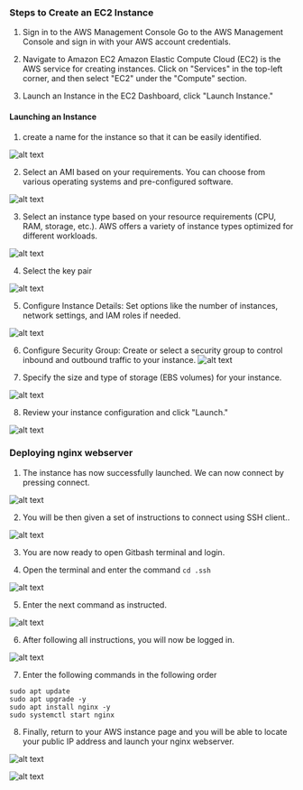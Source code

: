 ### Steps to Create an EC2 Instance
1. Sign in to the AWS Management Console
Go to the AWS Management Console and sign in with your AWS account credentials.


2. Navigate to Amazon EC2
Amazon Elastic Compute Cloud (EC2) is the AWS service for creating instances. Click on "Services" in the top-left corner, and then select "EC2" under the "Compute" section.


3. Launch an Instance in the EC2 Dashboard, click "Launch Instance."

#### Launching an Instance

1. create a name for the instance so that it can be easily identified. 

![alt text](name_tags.png)

2. Select an AMI based on your requirements. You can choose from various operating systems and pre-configured software. 

![alt text](AMI.png)

3. Select an instance type based on your resource requirements (CPU, RAM, storage, etc.). AWS offers a variety of instance types optimized for different workloads.

![alt text](instant_type.png)

4. Select the key pair

![alt text](key_pair.png)

5. Configure Instance Details: Set options like the number of instances, network settings, and IAM roles if needed.

![alt text](security.png)

6. Configure Security Group: Create or select a security group to control inbound and outbound traffic to your instance.
![alt text](security.png)

7. Specify the size and type of storage (EBS volumes) for your instance.

![alt text](storage.png)


8. Review your instance configuration and click "Launch."

![alt text](summary.png)

### Deploying nginx webserver 

1. The instance has now successfully launched. We can now connect by pressing connect.

![alt text](connect.png)

2. You will be then given a set of instructions to connect using SSH client..

![alt text](ssh.png)

3. You are now ready to open Gitbash terminal and login.


4. Open the terminal and enter the command `cd .ssh`

![alt text](step1.png)


5. Enter the next command as instructed.

![alt text](step2.png)

6. After following all instructions, you will now be logged in. 

![alt text](login.png)

7. Enter the following commands in the following order

```
sudo apt update
sudo apt upgrade -y
sudo apt install nginx -y
sudo systemctl start nginx
```

8. Finally, return to your AWS instance page and you will be able to locate your public IP address and launch your nginx webserver. 

![alt text](final.png)

![alt text](nginx.png)